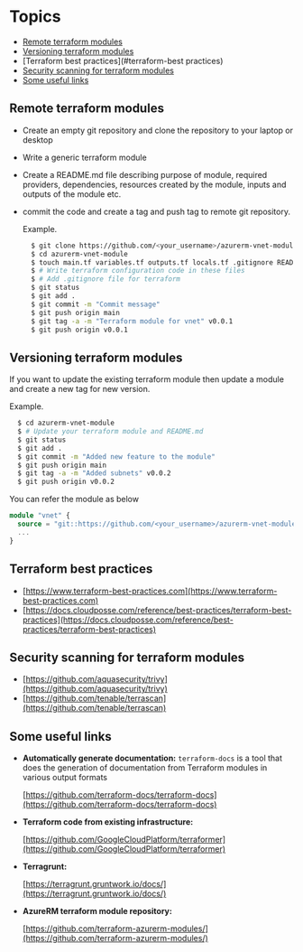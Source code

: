 # Topics
- [Remote terraform modules](#remote-terraform-modules)
- [Versioning terraform modules](#versioning-terraform-modules)
- [Terraform best practices](#terraform-best practices)
- [Security scanning for terraform modules](#security-scanning-for-terraform-modules)
- [Some useful links](#some-useful-links)

## Remote terraform modules
- Create an empty git repository and clone the repository to your laptop or desktop
- Write a generic terraform module 
- Create a README.md file describing purpose of module, required providers, dependencies, resources created by the module, inputs and outputs of the module etc.
- commit the code and create a tag and push tag to remote git repository.

  Example.
  ```bash
    $ git clone https://github.com/<your_username>/azurerm-vnet-module.git
    $ cd azurerm-vnet-module
    $ touch main.tf variables.tf outputs.tf locals.tf .gitignore README.md
    $ # Write terraform configuration code in these files
    $ # Add .gitignore file for terraform
    $ git status
    $ git add .
    $ git commit -m "Commit message"
    $ git push origin main
    $ git tag -a -m "Terraform module for vnet" v0.0.1
    $ git push origin v0.0.1
  ```
## Versioning terraform modules
If you want to update the existing terraform module then update a module and create a new tag for new version.
   
   Example.
  ```bash
    $ cd azurerm-vnet-module
    $ # Update your terraform module and README.md
    $ git status
    $ git add .
    $ git commit -m "Added new feature to the module"
    $ git push origin main
    $ git tag -a -m "Added subnets" v0.0.2
    $ git push origin v0.0.2
  ```

You can refer the module as below
```terraform
module "vnet" {
  source = "git::https://github.com/<your_username>/azurerm-vnet-module.git?ref=v0.0.2"
  ...
}
```

## Terraform best practices

- [https://www.terraform-best-practices.com](https://www.terraform-best-practices.com)
- [https://docs.cloudposse.com/reference/best-practices/terraform-best-practices](https://docs.cloudposse.com/reference/best-practices/terraform-best-practices)

## Security scanning for terraform modules
- [https://github.com/aquasecurity/trivy](https://github.com/aquasecurity/trivy)
- [https://github.com/tenable/terrascan](https://github.com/tenable/terrascan)

## Some useful links
- **Automatically generate documentation:**
  `terraform-docs` is a tool that does the generation of documentation from Terraform modules in various output formats

  [https://github.com/terraform-docs/terraform-docs](https://github.com/terraform-docs/terraform-docs)

- **Terraform code from existing infrastructure:**
  
  [https://github.com/GoogleCloudPlatform/terraformer](https://github.com/GoogleCloudPlatform/terraformer)

- **Terragrunt:**
  
  [https://terragrunt.gruntwork.io/docs/](https://terragrunt.gruntwork.io/docs/)

- **AzureRM terraform module repository:**

  [https://github.com/terraform-azurerm-modules/](https://github.com/terraform-azurerm-modules/)